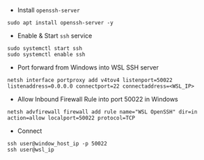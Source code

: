 - Install `openssh-server`
```shell
sudo apt install openssh-server -y
```
- Enable & Start `ssh` service
```shell
sudo systemctl start ssh
sudo systemctl enable ssh
```
- Port forward from Windows into WSL SSH server
```shell
netsh interface portproxy add v4tov4 listenport=50022 listenaddress=0.0.0.0 connectport=22 connectaddress=<WSL_IP>
```

- Allow Inbound Firewall Rule into port 50022 in Windows
```shell
netsh advfirewall firewall add rule name="WSL OpenSSH" dir=in action=allow localport=50022 protocol=TCP
```

- Connect
```shell
ssh user@window_host_ip -p 50022
ssh user@wsl_ip
```
